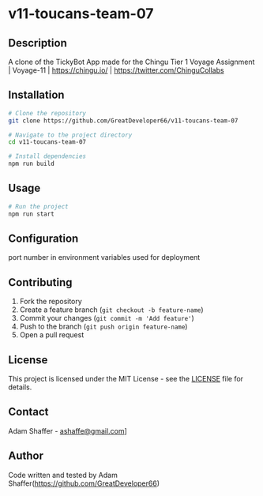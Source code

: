 # v11-toucans-team-07

## Description

A clone of the TickyBot App made for the Chingu Tier 1 Voyage Assignment | Voyage-11 | <https://chingu.io/> | <https://twitter.com/ChinguCollabs>

## Installation

```bash
# Clone the repository
git clone https://github.com/GreatDeveloper66/v11-toucans-team-07

# Navigate to the project directory
cd v11-toucans-team-07

# Install dependencies
npm run build
```

## Usage

```bash
# Run the project
npm run start
```

## Configuration

port number in environment variables used for deployment

## Contributing

1. Fork the repository
2. Create a feature branch (`git checkout -b feature-name`)
3. Commit your changes (`git commit -m 'Add feature'`)
4. Push to the branch (`git push origin feature-name`)
5. Open a pull request

## License

This project is licensed under the MIT License - see the [LICENSE](LICENSE) file for details.

## Contact

Adam Shaffer - [ashaffe@gmail.com](mailto:ashaffe@gmail.com)]  

## Author

Code written and tested by Adam Shaffer(<https://github.com/GreatDeveloper66>)
